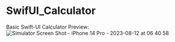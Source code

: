 # SwifUI_Calculator
Basic Swift-UI Calculator Preview:
![Simulator Screen Shot - iPhone 14 Pro - 2023-08-12 at 06 40 58](https://github.com/Siam300/SwifUI_Calculator/assets/89306483/87bf4f06-43c6-4396-bd85-1e2447ce87a6)
